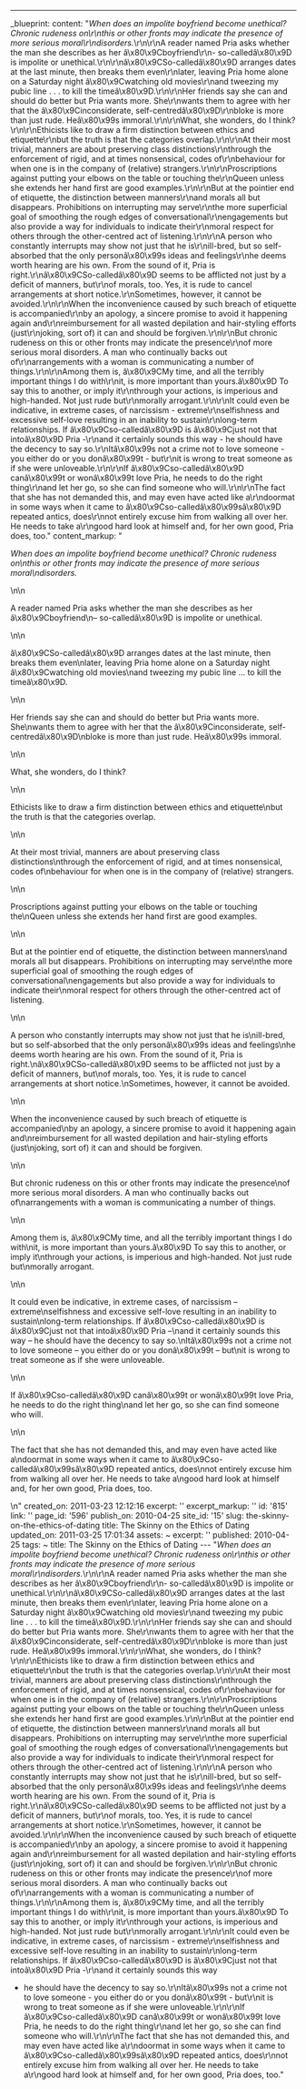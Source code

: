---
_blueprint:
  content: "*When does an impolite boyfriend become unethical? Chronic rudeness on\r\nthis
    or other fronts may indicate the presence of more serious moral\r\ndisorders.*\r\n\r\nA
    reader named Pria asks whether the man she describes as her â\x80\x9Cboyfriend\r\n-
    so-calledâ\x80\x9D is impolite or unethical.\r\n\r\nâ\x80\x9CSo-calledâ\x80\x9D
    arranges dates at the last minute, then breaks them even\r\nlater, leaving Pria
    home alone on a Saturday night â\x80\x9Cwatching old movies\r\nand tweezing my
    pubic line . . . to kill the timeâ\x80\x9D.\r\n\r\nHer friends say she can and
    should do better but Pria wants more. She\r\nwants them to agree with her that
    the â\x80\x9Cinconsiderate, self-centredâ\x80\x9D\r\nbloke is more than just rude.
    Heâ\x80\x99s immoral.\r\n\r\nWhat, she wonders, do I think?\r\n\r\nEthicists like
    to draw a firm distinction between ethics and etiquette\r\nbut the truth is that
    the categories overlap.\r\n\r\nAt their most trivial, manners are about preserving
    class distinctions\r\nthrough the enforcement of rigid, and at times nonsensical,
    codes of\r\nbehaviour for when one is in the company of (relative) strangers.\r\n\r\nProscriptions
    against putting your elbows on the table or touching the\r\nQueen unless she extends
    her hand first are good examples.\r\n\r\nBut at the pointier end of etiquette,
    the distinction between manners\r\nand morals all but disappears. Prohibitions
    on interrupting may serve\r\nthe more superficial goal of smoothing the rough
    edges of conversational\r\nengagements but also provide a way for individuals
    to indicate their\r\nmoral respect for others through the other-centred act of
    listening.\r\n\r\nA person who constantly interrupts may show not just that he
    is\r\nill-bred, but so self-absorbed that the only personâ\x80\x99s ideas and
    feelings\r\nhe deems worth hearing are his own. From the sound of it, Pria is
    right.\r\nâ\x80\x9CSo-calledâ\x80\x9D seems to be afflicted not just by a deficit
    of manners, but\r\nof morals, too. Yes, it is rude to cancel arrangements at short
    notice.\r\nSometimes, however, it cannot be avoided.\r\n\r\nWhen the inconvenience
    caused by such breach of etiquette is accompanied\r\nby an apology, a sincere
    promise to avoid it happening again and\r\nreimbursement for all wasted depilation
    and hair-styling efforts (just\r\njoking, sort of) it can and should be forgiven.\r\n\r\nBut
    chronic rudeness on this or other fronts may indicate the presence\r\nof more
    serious moral disorders. A man who continually backs out of\r\narrangements with
    a woman is communicating a number of things.\r\n\r\nAmong them is, â\x80\x9CMy
    time, and all the terribly important things I do with\r\nit, is more important
    than yours.â\x80\x9D To say this to another, or imply it\r\nthrough your actions,
    is imperious and high-handed. Not just rude but\r\nmorally arrogant.\r\n\r\nIt
    could even be indicative, in extreme cases, of narcissism - extreme\r\nselfishness
    and excessive self-love resulting in an inability to sustain\r\nlong-term relationships.
    If â\x80\x9Cso-calledâ\x80\x9D is â\x80\x9Cjust not that intoâ\x80\x9D Pria -\r\nand
    it certainly sounds this way - he should have the decency to say so.\r\nItâ\x80\x99s
    not a crime not to love someone - you either do or you donâ\x80\x99t - but\r\nit
    is wrong to treat someone as if she were unloveable.\r\n\r\nIf â\x80\x9Cso-calledâ\x80\x9D
    canâ\x80\x99t or wonâ\x80\x99t love Pria, he needs to do the right thing\r\nand
    let her go, so she can find someone who will.\r\n\r\nThe fact that she has not
    demanded this, and may even have acted like a\r\ndoormat in some ways when it
    came to â\x80\x9Cso-calledâ\x80\x99sâ\x80\x9D repeated antics, does\r\nnot entirely
    excuse him from walking all over her. He needs to take a\r\ngood hard look at
    himself and, for her own good, Pria does, too."
  content_markup: "<p><em>When does an impolite boyfriend become unethical? Chronic
    rudeness on\nthis or other fronts may indicate the presence of more serious moral\ndisorders.</em></p>\n\n<p>A
    reader named Pria asks whether the man she describes as her â\x80\x9Cboyfriend\n&ndash;
    so-calledâ\x80\x9D is impolite or unethical.</p>\n\n<p>â\x80\x9CSo-calledâ\x80\x9D
    arranges dates at the last minute, then breaks them even\nlater, leaving Pria
    home alone on a Saturday night â\x80\x9Cwatching old movies\nand tweezing my pubic
    line &hellip; to kill the timeâ\x80\x9D.</p>\n\n<p>Her friends say she can and
    should do better but Pria wants more. She\nwants them to agree with her that the
    â\x80\x9Cinconsiderate, self-centredâ\x80\x9D\nbloke is more than just rude. Heâ\x80\x99s
    immoral.</p>\n\n<p>What, she wonders, do I think?</p>\n\n<p>Ethicists like to
    draw a firm distinction between ethics and etiquette\nbut the truth is that the
    categories overlap.</p>\n\n<p>At their most trivial, manners are about preserving
    class distinctions\nthrough the enforcement of rigid, and at times nonsensical,
    codes of\nbehaviour for when one is in the company of (relative) strangers.</p>\n\n<p>Proscriptions
    against putting your elbows on the table or touching the\nQueen unless she extends
    her hand first are good examples.</p>\n\n<p>But at the pointier end of etiquette,
    the distinction between manners\nand morals all but disappears. Prohibitions on
    interrupting may serve\nthe more superficial goal of smoothing the rough edges
    of conversational\nengagements but also provide a way for individuals to indicate
    their\nmoral respect for others through the other-centred act of listening.</p>\n\n<p>A
    person who constantly interrupts may show not just that he is\nill-bred, but so
    self-absorbed that the only personâ\x80\x99s ideas and feelings\nhe deems worth
    hearing are his own. From the sound of it, Pria is right.\nâ\x80\x9CSo-calledâ\x80\x9D
    seems to be afflicted not just by a deficit of manners, but\nof morals, too. Yes,
    it is rude to cancel arrangements at short notice.\nSometimes, however, it cannot
    be avoided.</p>\n\n<p>When the inconvenience caused by such breach of etiquette
    is accompanied\nby an apology, a sincere promise to avoid it happening again and\nreimbursement
    for all wasted depilation and hair-styling efforts (just\njoking, sort of) it
    can and should be forgiven.</p>\n\n<p>But chronic rudeness on this or other fronts
    may indicate the presence\nof more serious moral disorders. A man who continually
    backs out of\narrangements with a woman is communicating a number of things.</p>\n\n<p>Among
    them is, â\x80\x9CMy time, and all the terribly important things I do with\nit,
    is more important than yours.â\x80\x9D To say this to another, or imply it\nthrough
    your actions, is imperious and high-handed. Not just rude but\nmorally arrogant.</p>\n\n<p>It
    could even be indicative, in extreme cases, of narcissism &ndash; extreme\nselfishness
    and excessive self-love resulting in an inability to sustain\nlong-term relationships.
    If â\x80\x9Cso-calledâ\x80\x9D is â\x80\x9Cjust not that intoâ\x80\x9D Pria &ndash;\nand
    it certainly sounds this way &ndash; he should have the decency to say so.\nItâ\x80\x99s
    not a crime not to love someone &ndash; you either do or you donâ\x80\x99t &ndash;
    but\nit is wrong to treat someone as if she were unloveable.</p>\n\n<p>If â\x80\x9Cso-calledâ\x80\x9D
    canâ\x80\x99t or wonâ\x80\x99t love Pria, he needs to do the right thing\nand
    let her go, so she can find someone who will.</p>\n\n<p>The fact that she has
    not demanded this, and may even have acted like a\ndoormat in some ways when it
    came to â\x80\x9Cso-calledâ\x80\x99sâ\x80\x9D repeated antics, does\nnot entirely
    excuse him from walking all over her. He needs to take a\ngood hard look at himself
    and, for her own good, Pria does, too.</p>\n"
  created_on: 2011-03-23 12:12:16
  excerpt: ''
  excerpt_markup: ''
  id: '815'
  link: ''
  page_id: '596'
  publish_on: 2010-04-25
  site_id: '15'
  slug: the-skinny-on-the-ethics-of-dating
  title: The Skinny on the Ethics of Dating
  updated_on: 2011-03-25 17:01:34
assets: ~
excerpt: ''
published: 2010-04-25
tags: ~
title: The Skinny on the Ethics of Dating
--- "*When does an impolite boyfriend become unethical? Chronic rudeness on\r\nthis
  or other fronts may indicate the presence of more serious moral\r\ndisorders.*\r\n\r\nA
  reader named Pria asks whether the man she describes as her â\x80\x9Cboyfriend\r\n-
  so-calledâ\x80\x9D is impolite or unethical.\r\n\r\nâ\x80\x9CSo-calledâ\x80\x9D
  arranges dates at the last minute, then breaks them even\r\nlater, leaving Pria
  home alone on a Saturday night â\x80\x9Cwatching old movies\r\nand tweezing my pubic
  line . . . to kill the timeâ\x80\x9D.\r\n\r\nHer friends say she can and should
  do better but Pria wants more. She\r\nwants them to agree with her that the â\x80\x9Cinconsiderate,
  self-centredâ\x80\x9D\r\nbloke is more than just rude. Heâ\x80\x99s immoral.\r\n\r\nWhat,
  she wonders, do I think?\r\n\r\nEthicists like to draw a firm distinction between
  ethics and etiquette\r\nbut the truth is that the categories overlap.\r\n\r\nAt
  their most trivial, manners are about preserving class distinctions\r\nthrough the
  enforcement of rigid, and at times nonsensical, codes of\r\nbehaviour for when one
  is in the company of (relative) strangers.\r\n\r\nProscriptions against putting
  your elbows on the table or touching the\r\nQueen unless she extends her hand first
  are good examples.\r\n\r\nBut at the pointier end of etiquette, the distinction
  between manners\r\nand morals all but disappears. Prohibitions on interrupting may
  serve\r\nthe more superficial goal of smoothing the rough edges of conversational\r\nengagements
  but also provide a way for individuals to indicate their\r\nmoral respect for others
  through the other-centred act of listening.\r\n\r\nA person who constantly interrupts
  may show not just that he is\r\nill-bred, but so self-absorbed that the only personâ\x80\x99s
  ideas and feelings\r\nhe deems worth hearing are his own. From the sound of it,
  Pria is right.\r\nâ\x80\x9CSo-calledâ\x80\x9D seems to be afflicted not just by
  a deficit of manners, but\r\nof morals, too. Yes, it is rude to cancel arrangements
  at short notice.\r\nSometimes, however, it cannot be avoided.\r\n\r\nWhen the inconvenience
  caused by such breach of etiquette is accompanied\r\nby an apology, a sincere promise
  to avoid it happening again and\r\nreimbursement for all wasted depilation and hair-styling
  efforts (just\r\njoking, sort of) it can and should be forgiven.\r\n\r\nBut chronic
  rudeness on this or other fronts may indicate the presence\r\nof more serious moral
  disorders. A man who continually backs out of\r\narrangements with a woman is communicating
  a number of things.\r\n\r\nAmong them is, â\x80\x9CMy time, and all the terribly
  important things I do with\r\nit, is more important than yours.â\x80\x9D To say
  this to another, or imply it\r\nthrough your actions, is imperious and high-handed.
  Not just rude but\r\nmorally arrogant.\r\n\r\nIt could even be indicative, in extreme
  cases, of narcissism - extreme\r\nselfishness and excessive self-love resulting
  in an inability to sustain\r\nlong-term relationships. If â\x80\x9Cso-calledâ\x80\x9D
  is â\x80\x9Cjust not that intoâ\x80\x9D Pria -\r\nand it certainly sounds this way
  - he should have the decency to say so.\r\nItâ\x80\x99s not a crime not to love
  someone - you either do or you donâ\x80\x99t - but\r\nit is wrong to treat someone
  as if she were unloveable.\r\n\r\nIf â\x80\x9Cso-calledâ\x80\x9D canâ\x80\x99t or
  wonâ\x80\x99t love Pria, he needs to do the right thing\r\nand let her go, so she
  can find someone who will.\r\n\r\nThe fact that she has not demanded this, and may
  even have acted like a\r\ndoormat in some ways when it came to â\x80\x9Cso-calledâ\x80\x99sâ\x80\x9D
  repeated antics, does\r\nnot entirely excuse him from walking all over her. He needs
  to take a\r\ngood hard look at himself and, for her own good, Pria does, too."
